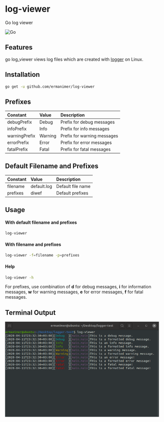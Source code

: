# log-viewer
Go log viewer

![Go](https://github.com/ermanimer/log-viewer/workflows/Go/badge.svg)

## Features
go log_viewer views log files which are created with [logger](https://github.com/ermanimer/logger) on Linux.

## Installation
```bash
go get -u github.com/ermanimer/log-viewer
```

## Prefixes
| Constant      | Value   | Description                 |
| :------------ | :------ | :-------------------------- |
| debugPrefix   | Debug   | Prefix for debug messages   |
| infoPrefix    | Info    | Prefix for info messages    |
| warningPrefix | Warning | Prefix for warning messages |
| errorPrefix   | Error   | Prefix for error messages   |
| fatalPrefix   | Fatal   | Prefix for fatal messages   |

## Default Filename and Prefixes
| Constant | Value       | Description       |
| :--------| :---------- | :---------------- |
| filename | default.log | Default file name |
| prefixes | diwef       | Default prefixes  |

## Usage
#### With default filename and prefixes
```bash
log-viewer
```

#### With filename and prefixes
```bash
log-viewer -f=filename -p=prefixes
```

#### Help
```bash
log-viewer -h
```

For prefixes, use combination of **d** for debug messages, **i** for information messages, **w** for warning messages, **e** for error messages, **f** for fatal messages.

## Terminal Output
![Terminal Output](/images/terminal_output.png)

